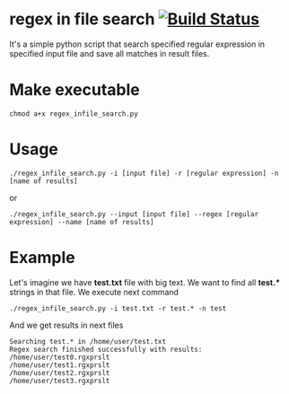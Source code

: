 # regex in file search [![Build Status](https://travis-ci.org/ltblueberry/regex-infile-search.svg?branch=master)](https://travis-ci.org/ltblueberry/regex-infile-search)
It's a simple python script that search specified regular expression in specified input file and save all matches in result files.

# Make executable
```
chmod a+x regex_infile_search.py
```

# Usage
```
./regex_infile_search.py -i [input file] -r [regular expression] -n [name of results]
```
or
```
./regex_infile_search.py --input [input file] --regex [regular expression] --name [name of results]
```

# Example
Let's imagine we have **test.txt** file with big text.
We want to find all **test.\*** strings in that file. We execute next command
```
./regex_infile_search.py -i test.txt -r test.* -n test
```
And we get results in next files
```
Searching test.* in /home/user/test.txt
Regex search finished successfully with results:
/home/user/test0.rgxprslt
/home/user/test1.rgxprslt
/home/user/test2.rgxprslt
/home/user/test3.rgxprslt
```